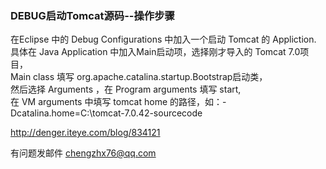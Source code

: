 ### DEBUG启动Tomcat源码--操作步骤
在Eclipse 中的 Debug Configurations 中加入一个启动 Tomcat 的 Appliction. <br>
具体在 Java Application 中加入Main启动项，选择刚才导入的 Tomcat 7.0项目，<br>
Main class 填写 org.apache.catalina.startup.Bootstrap启动类，<br>
然后选择 Arguments ，在 Program arguments 填写  start, <br>
在 VM arguments 中填写 tomcat home 的路径，如：-Dcatalina.home=C:\tomcat-7.0.42-sourcecode

http://denger.iteye.com/blog/834121

有问题发邮件 chengzhx76@qq.com
